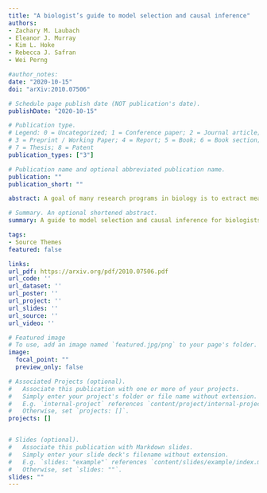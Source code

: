 ```yaml
---
title: "A biologist’s guide to model selection and causal inference"
authors:
- Zachary M. Laubach
- Eleanor J. Murray
- Kim L. Hoke
- Rebecca J. Safran
- Wei Perng

#author_notes:
date: "2020-10-15"
doi: "arXiv:2010.07506"

# Schedule page publish date (NOT publication's date).
publishDate: "2020-10-15"

# Publication type.
# Legend: 0 = Uncategorized; 1 = Conference paper; 2 = Journal article;
# 3 = Preprint / Working Paper; 4 = Report; 5 = Book; 6 = Book section;
# 7 = Thesis; 8 = Patent
publication_types: ["3"]

# Publication name and optional abbreviated publication name.
publication: ""
publication_short: ""

abstract: A goal of many research programs in biology is to extract meaningful insights from large, complex data sets. Researchers in Ecology, Evolution and Behavior (EEB) often grapple with long-term, observational data sets from which they construct models to test causal hypotheses about biological processes. Similarly, epidemiologists analyze large, complex observational data sets to understand the distribution and determinants of human health. A key difference in the analytical workflows for these two distinct areas of biology is delineation of data analysis tasks and explicit use of causal directed acyclic graphs (DAGs), widely adopted by epidemiologists. Here, we review the most recent causal inference literature and describe an analytical workflow that has direct applications for EEB researchers. We start this commentary by defining four distinct analytical tasks (description, prediction, association, causal inference. The remainder of the text is dedicated to causal inference, specifically focusing on the use of DAGs to inform the modeling strategy.  Given the increasing interest in causal inference and misperceptions regarding this task, we seek to facilitate an exchange of ideas between disciplinary silos and provide an analytical framework that is particularly relevant for making causal inference from observational data.

# Summary. An optional shortened abstract.
summary: A guide to model selection and causal inference for biologists.

tags:
- Source Themes
featured: false

links:
url_pdf: https://arxiv.org/pdf/2010.07506.pdf
url_code: ''
url_dataset: ''
url_poster: ''
url_project: ''
url_slides: ''
url_source: ''
url_video: ''

# Featured image
# To use, add an image named `featured.jpg/png` to your page's folder. 
image:
  focal_point: ""
  preview_only: false

# Associated Projects (optional).
#   Associate this publication with one or more of your projects.
#   Simply enter your project's folder or file name without extension.
#   E.g. `internal-project` references `content/project/internal-project/index.md`.
#   Otherwise, set `projects: []`.
projects: []


# Slides (optional).
#   Associate this publication with Markdown slides.
#   Simply enter your slide deck's filename without extension.
#   E.g. `slides: "example"` references `content/slides/example/index.md`.
#   Otherwise, set `slides: ""`.
slides: ""
---
```



